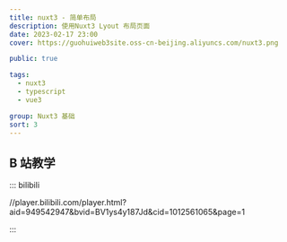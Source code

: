 ```yaml
---
title: nuxt3 - 简单布局
description: 使用Nuxt3 Lyout 布局页面
date: 2023-02-17 23:00
cover: https://guohuiweb3site.oss-cn-beijing.aliyuncs.com/nuxt3.png

public: true

tags:
  - nuxt3
  - typescript
  - vue3

group: Nuxt3 基础
sort: 3
---
```


## B 站教学

::: bilibili

//player.bilibili.com/player.html?aid=949542947&bvid=BV1ys4y187Jd&cid=1012561065&page=1

:::
